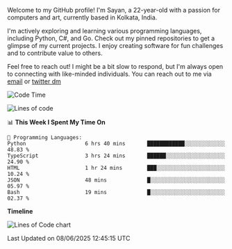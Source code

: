 Welcome to my GitHub profile! I'm Sayan, a 22-year-old with a passion for computers and art, currently based in Kolkata, India.

I'm actively exploring and learning various programming languages, including Python, C#, and Go. Check out my pinned repositories to get a glimpse of my current projects. I enjoy creating software for fun challenges and to contribute value to others.

Feel free to reach out! I might be a bit slow to respond, but I'm always open to connecting with like-minded individuals. You can reach out to me via [email](mailto:me@sayanbiswas.in) or [twitter dm](https://twitter.com/TheDankDel)

<!--START_SECTION:waka-->
![Code Time](http://img.shields.io/badge/Code%20Time-2%2C249%20hrs%2030%20mins-blue)

![Lines of code](https://img.shields.io/badge/From%20Hello%20World%20I%27ve%20Written-10.2%20million%20lines%20of%20code-blue)

📊 **This Week I Spent My Time On** 

```text
💬 Programming Languages: 
Python                   6 hrs 40 mins       ████████████░░░░░░░░░░░░░   48.83 % 
TypeScript               3 hrs 24 mins       ██████░░░░░░░░░░░░░░░░░░░   24.90 % 
HTML                     1 hr 24 mins        ███░░░░░░░░░░░░░░░░░░░░░░   10.24 % 
JSON                     48 mins             █░░░░░░░░░░░░░░░░░░░░░░░░   05.97 % 
Bash                     19 mins             █░░░░░░░░░░░░░░░░░░░░░░░░   02.37 % 
```

**Timeline**

![Lines of Code chart](https://raw.githubusercontent.com/Dank-del/Dank-del/main/assets/bar_graph.png)


 Last Updated on 08/06/2025 12:45:15 UTC
<!--END_SECTION:waka-->
